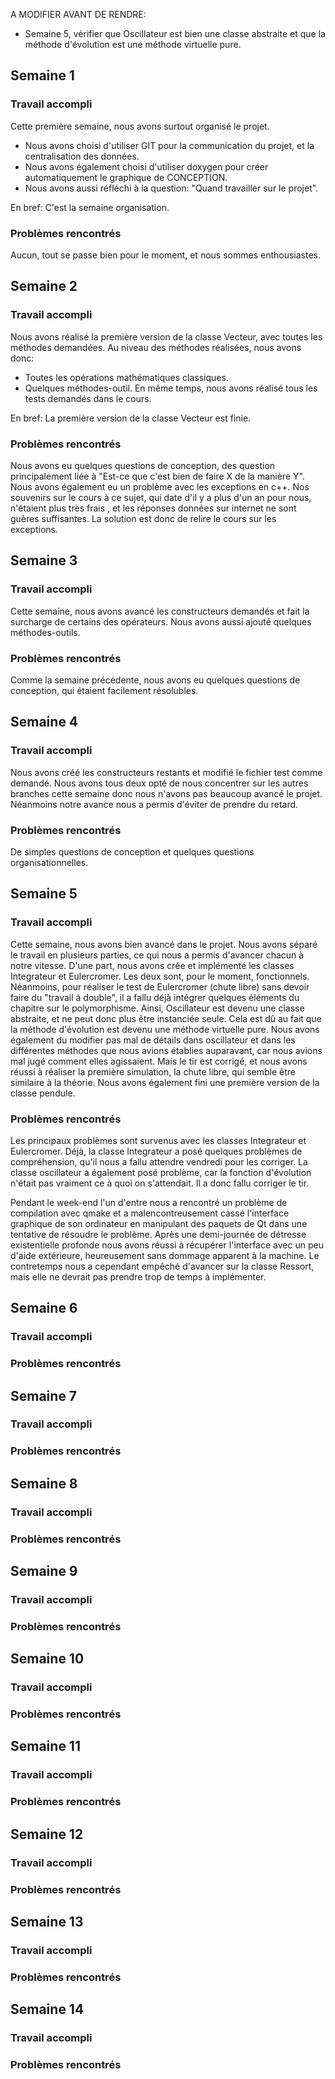 A MODIFIER AVANT DE RENDRE:
* Semaine 5, vérifier que Oscillateur est bien une classe abstraite et que la méthode d'évolution est une méthode virtuelle pure.


## Semaine 1
### Travail accompli
Cette première semaine, nous avons surtout organisé le projet.
* Nous avons choisi d'utiliser GIT pour la communication du projet, et la centralisation des données.
* Nous avons également choisi d'utiliser doxygen pour créer automatiquement le graphique de CONCEPTION.
* Nous avons aussi réfléchi à la question: "Quand travailler sur le projet".

En bref: C'est la semaine organisation.

### Problèmes rencontrés
Aucun, tout se passe bien pour le moment, et nous sommes enthousiastes.

## Semaine 2
### Travail accompli
Nous avons réalisé la première version de la classe Vecteur, avec toutes les méthodes demandées.
Au niveau des méthodes réalisées, nous avons donc:
* Toutes les opérations mathématiques classiques.
* Quelques méthodes-outil.
En même temps, nous avons réalisé tous les tests demandés dans le cours.

En bref: La première version de la classe Vecteur est finie.

### Problèmes rencontrés
Nous avons eu quelques questions de conception, des question principalement liée à "Est-ce que c'est bien de faire X de la manière Y".
Nous avons également eu un problème avec les exceptions en c++. Nos souvenirs sur le cours à ce sujet, qui date d'il y a plus d'un an pour nous, n'étaient plus très frais , et les réponses données sur internet ne sont guères suffisantes. La solution est donc de relire le cours sur les exceptions.

## Semaine 3
### Travail accompli
Cette semaine, nous avons avancé les constructeurs demandés et fait la surcharge de certains des opérateurs. Nous avons aussi ajouté quelques méthodes-outils.

### Problèmes rencontrés
Comme la semaine précédente, nous avons eu quelques questions de conception, qui étaient facilement résolubles.


## Semaine 4
### Travail accompli
Nous avons créé les constructeurs restants et modifié le fichier test comme demandé. Nous avons tous deux opté de nous concentrer sur les autres branches cette semaine donc nous n'avons pas beaucoup avancé le projet. Néanmoins notre avance nous a permis d'éviter de prendre du retard.

### Problèmes rencontrés
De simples questions de conception et quelques questions organisationnelles.

## Semaine 5
### Travail accompli
Cette semaine, nous avons bien avancé dans le projet. Nous avons séparé le travail en plusieurs parties, ce qui nous a permis d'avancer chacun à notre vitesse.
D'une part, nous avons crée et implémenté les classes Integrateur et Eulercromer. Les deux sont, pour le moment, fonctionnels. Néanmoins, pour réaliser le test de Eulercromer (chute libre) sans devoir faire du "travail à double", il a fallu déjà intégrer quelques éléments du chapitre sur le polymorphisme.
Ainsi, Oscillateur est devenu une classe abstraite, et ne peut donc plus être instanciée seule. Cela est dû au fait que la méthode d'évolution est devenu une méthode virtuelle pure.
Nous avons également du modifier pas mal de détails dans oscillateur et dans les différentes méthodes que nous avions établies auparavant, car nous avions mal jugé comment elles agissaient. Mais le tir est corrigé, et nous avons réussi à réaliser la première simulation, la chute libre, qui semble être similaire à la théorie.
Nous avons également fini une première version de la classe pendule.

### Problèmes rencontrés
Les principaux problèmes sont survenus avec les classes Integrateur et Eulercromer.
Déjà, la classe Integrateur a posé quelques problèmes de compréhension, qu'il nous a fallu attendre vendredi pour les corriger. La classe oscillateur a également posé problème, car la fonction d'évolution n'était pas vraiment ce à quoi on s'attendait. Il a donc fallu corriger le tir.

Pendant le week-end l'un d'entre nous a rencontré un problème de compilation avec qmake et a malencontreusement cassé l'interface graphique de son ordinateur en manipulant des paquets de Qt dans une tentative de résoudre le problème. Après une demi-journée de détresse existentielle profonde nous avons réussi à récupérer l'interface avec un peu d'aide extérieure, heureusement sans dommage apparent à la machine. Le contretemps nous a cependant empêché d'avancer sur la classe Ressort, mais elle ne devrait pas prendre trop de temps à implémenter.


## Semaine 6
### Travail accompli
### Problèmes rencontrés


## Semaine 7
### Travail accompli
### Problèmes rencontrés


## Semaine 8
### Travail accompli
### Problèmes rencontrés


## Semaine 9
### Travail accompli
### Problèmes rencontrés


## Semaine 10
### Travail accompli
### Problèmes rencontrés


## Semaine 11
### Travail accompli
### Problèmes rencontrés


## Semaine 12
### Travail accompli
### Problèmes rencontrés


## Semaine 13
### Travail accompli
### Problèmes rencontrés


## Semaine 14
### Travail accompli
### Problèmes rencontrés
